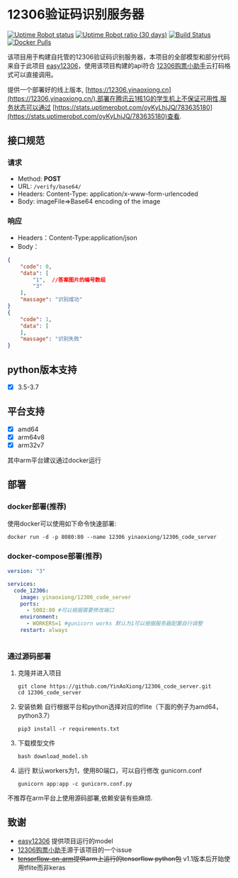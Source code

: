# 12306验证码识别服务器

[![Uptime Robot status](https://img.shields.io/uptimerobot/status/m783635180-ab3d4772f147c2a3b92f8fe5)](https://stats.uptimerobot.com/oyKyLhjJQ/783635180) [![Uptime Robot ratio (30 days)](https://img.shields.io/uptimerobot/ratio/m783635180-ab3d4772f147c2a3b92f8fe5)](https://stats.uptimerobot.com/oyKyLhjJQ/783635180) [![Build Status](https://travis-ci.org/YinAoXiong/12306_code_server.svg?branch=master)](https://travis-ci.org/YinAoXiong/12306_code_server) [![Docker Pulls](https://img.shields.io/docker/pulls/yinaoxiong/12306_code_server)](https://hub.docker.com/r/yinaoxiong/12306_code_server)

该项目用于构建自托管的12306验证码识别服务器，本项目的全部模型和部分代码来自于此项目 [easy12306](https://github.com/zhaipro/easy12306)，使用该项目构建的api符合 [12306购票小助手](https://github.com/testerSunshine/12306)云打码格式可以直接调用。

提供一个部署好的线上版本, [https://12306.yinaoxiong.cn](https://12306.yinaoxiong.cn/),部署在腾讯云1核1G的学生机上不保证可用性,服务状态可以通过 [https://stats.uptimerobot.com/oyKyLhjJQ/783635180](https://stats.uptimerobot.com/oyKyLhjJQ/783635180)查看.



## 接口规范

### 请求

- Method: **POST**
- URL:  ```/verify/base64/```
- Headers: Content-Type: application/x-www-form-urlencoded
- Body: 
  imageFile=>Base64 encoding of the image

### 响应

- Headers：Content-Type:application/json
- Body：

```json
{
    "code": 0,
    "data": [
        "1",  //答案图片的编号数组
        "3"
    ],
    "massage": "识别成功"
}
{
    "code": 1,
    "data": [
    ],
    "massage": "识别失败"
}
```



## python版本支持

- [x] 3.5-3.7

## 平台支持

- [x] amd64
- [x] arm64v8
- [x] arm32v7

其中arm平台建议通过docker运行

## 部署

### docker部署(推荐)

使用docker可以使用如下命令快速部署:


  ```shell
  docker run -d -p 8080:80 --name 12306 yinaoxiong/12306_code_server
  ```

### docker-compose部署(推荐)


```yaml
version: "3"

services:
  code_12306:
    image: yinaoxiong/12306_code_server
    ports:
      - 5002:80 #可以根据需要修改端口
    environment:
      - WORKERS=1 #gunicorn works 默认为1可以根据服务器配置自行调整
    restart: always
  
```

### 通过源码部署

1. 克隆并进入项目

   ```shell
   git clone https://github.com/YinAoXiong/12306_code_server.git
   cd 12306_code_server
   ```

2. 安装依赖 自行根据平台和python选择对应的tflite（下面的例子为amd64，python3.7）

   ```shell
   pip3 install -r requirements.txt
   ```

3. 下载模型文件

    ```shell
    bash download_model.sh
    ```

4. 运行 默认workers为1，使用80端口，可以自行修改 gunicorn.conf

   ```shell
   gunicorn app:app -c gunicorn.conf.py
   ```

不推荐在arm平台上使用源码部署,依赖安装有些麻烦.

## 致谢

- [easy12306](https://github.com/zhaipro/easy12306) 提供项目运行的model
-  [12306购票小助手](https://github.com/testerSunshine/12306)源于该项目的一个issue
- ~~[tensorflow-on-arm](https://github.com/lhelontra/tensorflow-on-arm)提供arm上运行的tensorflow python包~~ v1.1版本后开始使用tflite而非keras
